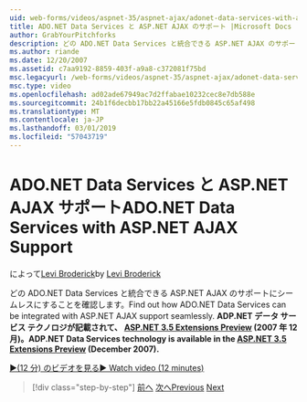```yaml
---
uid: web-forms/videos/aspnet-35/aspnet-ajax/adonet-data-services-with-aspnet-ajax-support
title: ADO.NET Data Services と ASP.NET AJAX のサポート |Microsoft Docs
author: GrabYourPitchforks
description: どの ADO.NET Data Services と統合できる ASP.NET AJAX のサポートにシームレスにすることを確認します。 ADP.NET データ サービス テクノロジでは、ASP.NET 3.5 e. で使用できます.
ms.author: riande
ms.date: 12/20/2007
ms.assetid: c7aa9192-8859-403f-a9a8-c372081f75bd
msc.legacyurl: /web-forms/videos/aspnet-35/aspnet-ajax/adonet-data-services-with-aspnet-ajax-support
msc.type: video
ms.openlocfilehash: ad02ade67949ac7d2ffabae10232cec8e7db588e
ms.sourcegitcommit: 24b1f6decbb17bb22a45166e5fdb0845c65af498
ms.translationtype: MT
ms.contentlocale: ja-JP
ms.lasthandoff: 03/01/2019
ms.locfileid: "57043719"
---
```

<a name="adonet-data-services-with-aspnet-ajax-support"></a><span data-ttu-id="63354-104">ADO.NET Data Services と ASP.NET AJAX サポート</span><span class="sxs-lookup"><span data-stu-id="63354-104">ADO.NET Data Services with ASP.NET AJAX Support</span></span>
====================
<span data-ttu-id="63354-105">によって[Levi Broderick](https://github.com/GrabYourPitchforks)</span><span class="sxs-lookup"><span data-stu-id="63354-105">by [Levi Broderick](https://github.com/GrabYourPitchforks)</span></span>

<span data-ttu-id="63354-106">どの ADO.NET Data Services と統合できる ASP.NET AJAX のサポートにシームレスにすることを確認します。</span><span class="sxs-lookup"><span data-stu-id="63354-106">Find out how ADO.NET Data Services can be integrated with ASP.NET AJAX support seamlessly.</span></span> <span data-ttu-id="63354-107">**ADP.NET データ サービス テクノロジが記載されて、 [ASP.NET 3.5 Extensions Preview](https://www.asp.net/downloads/35-sp1#find) (2007 年 12 月)。**</span><span class="sxs-lookup"><span data-stu-id="63354-107">**ADP.NET Data Services technology is available in the [ASP.NET 3.5 Extensions Preview](https://www.asp.net/downloads/35-sp1#find) (December 2007).**</span></span>

[<span data-ttu-id="63354-108">&#9654;(12 分) のビデオを見る</span><span class="sxs-lookup"><span data-stu-id="63354-108">&#9654; Watch video (12 minutes)</span></span>](https://channel9.msdn.com/Blogs/ASP-NET-Site-Videos/adonet-data-services-with-aspnet-ajax-support)

> [!div class="step-by-step"]
> <span data-ttu-id="63354-109">[前へ](aspnet-ajax-a-demonstration-of-aspnet-ajax.md)
> [次へ](introduction-to-aspnet-ajax-history.md)</span><span class="sxs-lookup"><span data-stu-id="63354-109">[Previous](aspnet-ajax-a-demonstration-of-aspnet-ajax.md)
[Next](introduction-to-aspnet-ajax-history.md)</span></span>

